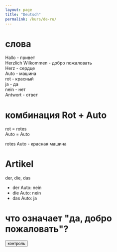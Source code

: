 ```yaml
---
layout: page
title: "Deutsch"
permalink: /kurs/de-ru/
---
```


<script>
	function button1() {
    		alert("Antwort: Ja, Herzlich Wilkommen")
    }
</script>

# слова

Hallo - привет\
Herzlich Wilkommen - добро пожаловать\
Herz - сердце\
Auto - машина\
rot - красный\
ja - да\
nein - нет\
Antwort - ответ

# комбинация Rot + Auto

rot = rotes\
Auto = Auto

rotes Auto - красная машина 

# Artikel

der, die, das

- der Auto: nein
- die Auto: nein
- das Auto: ja

# что означает "да, добро пожаловать"?

<input type="button" value="контроль" onclick="button1();"/>